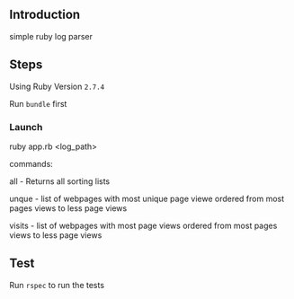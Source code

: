 ## Introduction
simple ruby log parser

## Steps
Using Ruby Version `2.7.4`

Run `bundle` first

### Launch

ruby app.rb <log_path> <command>

commands:

all - Returns all sorting lists

unque - list of webpages with most unique page viewe ordered from most pages views to less page views

visits - list of webpages with most page views ordered from most pages views to less page views

## Test

Run `rspec` to run the tests

